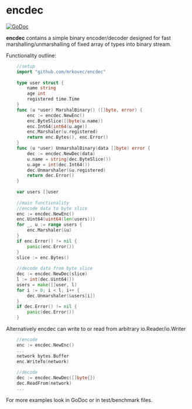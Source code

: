 # encdec
[![GoDoc](https://godoc.org/github.com/mrkovec/encdec?status.svg)](https://godoc.org/github.com/mrkovec/encdec)

**encdec** contains a simple binary encoder/decoder designed for fast marshalling/unmarshalling of fixed array of types into binary stream.

Functionality outline:
```go
    //setup
    import "github.com/mrkovec/encdec"
    
    type user struct {
        name string
        age int
        registered time.Time
    }
    func (u *user) MarshalBinary() ([]byte, error) {
        enc := encdec.NewEnc()
        enc.ByteSlice([]byte(u.name))
        enc.Int64(int64(u.age))
        enc.Marshaler(u.registered)
        return enc.Bytes(), enc.Error()
    }
    func (u *user) UnmarshalBinary(data []byte) error {
        dec := encdec.NewDec(data)
        u.name = string(dec.ByteSlice())
        u.age = int(dec.Int64())
        dec.Unmarshaler(&u.registered)
        return dec.Error()
    }
    
    var users []user
    
    //main functionality
    //encode data to byte slice
    enc := encdec.NewEnc()
    enc.Uint64(uint64(len(users)))
    for _, u := range users {
        enc.Marshaler(&u)
    }
    if enc.Error() != nil {
        panic(enc.Error())
    }
    slice := enc.Bytes()
    
    //decode data from byte slice
    dec := encdec.NewDec(slice)
    l := int(dec.Uint64())
    users = make([]user, l)
    for i := 0; i < l; i++ {
        dec.Unmarshaler(&users[i])
    }    
    if dec.Error() != nil {
        panic(dec.Error())
    }    
```
Alternatively encdec can write to or read from arbitrary io.Reader/io.Writer
```go
    //encode
    enc := encdec.NewEnc()
    ...
    network bytes.Buffer
    enc.WriteTo(network)
    
    //decode
    dec := encdec.NewDec([]byte{})
    dec.ReadFrom(network)
    ...
```
For more examples look in GoDoc or in test/benchmark files.